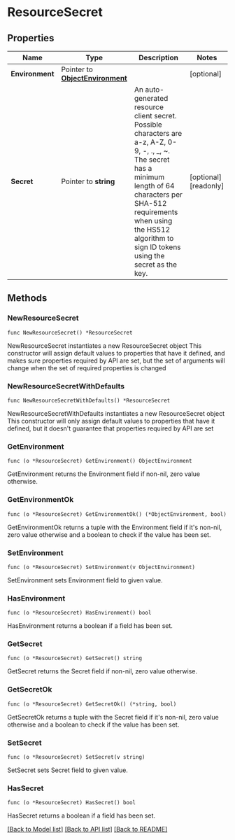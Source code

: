 # ResourceSecret

## Properties

Name | Type | Description | Notes
------------ | ------------- | ------------- | -------------
**Environment** | Pointer to [**ObjectEnvironment**](ObjectEnvironment.md) |  | [optional] 
**Secret** | Pointer to **string** | An auto-generated resource client secret. Possible characters are a-z, A-Z, 0-9, -, ., _, ~. The secret has a minimum length of 64 characters per SHA-512 requirements when using the HS512 algorithm to sign ID tokens using the secret as the key. | [optional] [readonly] 

## Methods

### NewResourceSecret

`func NewResourceSecret() *ResourceSecret`

NewResourceSecret instantiates a new ResourceSecret object
This constructor will assign default values to properties that have it defined,
and makes sure properties required by API are set, but the set of arguments
will change when the set of required properties is changed

### NewResourceSecretWithDefaults

`func NewResourceSecretWithDefaults() *ResourceSecret`

NewResourceSecretWithDefaults instantiates a new ResourceSecret object
This constructor will only assign default values to properties that have it defined,
but it doesn't guarantee that properties required by API are set

### GetEnvironment

`func (o *ResourceSecret) GetEnvironment() ObjectEnvironment`

GetEnvironment returns the Environment field if non-nil, zero value otherwise.

### GetEnvironmentOk

`func (o *ResourceSecret) GetEnvironmentOk() (*ObjectEnvironment, bool)`

GetEnvironmentOk returns a tuple with the Environment field if it's non-nil, zero value otherwise
and a boolean to check if the value has been set.

### SetEnvironment

`func (o *ResourceSecret) SetEnvironment(v ObjectEnvironment)`

SetEnvironment sets Environment field to given value.

### HasEnvironment

`func (o *ResourceSecret) HasEnvironment() bool`

HasEnvironment returns a boolean if a field has been set.

### GetSecret

`func (o *ResourceSecret) GetSecret() string`

GetSecret returns the Secret field if non-nil, zero value otherwise.

### GetSecretOk

`func (o *ResourceSecret) GetSecretOk() (*string, bool)`

GetSecretOk returns a tuple with the Secret field if it's non-nil, zero value otherwise
and a boolean to check if the value has been set.

### SetSecret

`func (o *ResourceSecret) SetSecret(v string)`

SetSecret sets Secret field to given value.

### HasSecret

`func (o *ResourceSecret) HasSecret() bool`

HasSecret returns a boolean if a field has been set.


[[Back to Model list]](../README.md#documentation-for-models) [[Back to API list]](../README.md#documentation-for-api-endpoints) [[Back to README]](../README.md)


